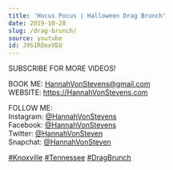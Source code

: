 ```yaml
---
title: 'Hocus Pocus | Halloween Drag Brunch'
date: 2019-10-28
slug: /drag-brunch/
source: youtube
id: J9S1ROoxVEU
---
```


SUBSCRIBE FOR MORE VIDEOS!

BOOK ME: HannahVonStevens@gmail.com  
WEBSITE: https://HannahVonStevens.com

FOLLOW ME:  
Instagram: [@HannahVonStevens](https://instagram.com/HannahVonStevens)  
Facebook: [@HannahVonStevens](https://facebook.com/HannahVonStevens)  
Twitter: [@HannahVonSteven](https://twitter.com/HannahVonSteven)  
Snapchat: [@HannahVonSteven](https://snapchat.com/add/HannahVonSteven)

[#Knoxville](/tags/knoxville) [#Tennessee](/tags/tennessee) [#DragBrunch](/tags/dragbrunch)
